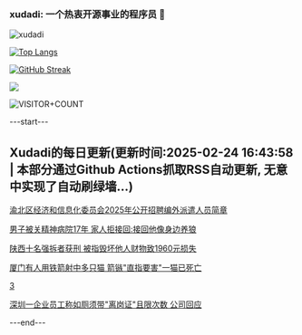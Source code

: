 ### xudadi: 一个热衷开源事业的程序员 👋

![xudadi](https://github-readme-stats-git-masterorgs-github-readme-stats-team.vercel.app/api?username=xudadi)

[![Top Langs](https://github-readme-stats.vercel.app/api/top-langs/?username=xudadi)](https://github.com/anuraghazra/github-readme-stats)

[![GitHub Streak](https://streak-stats.demolab.com?user=xudadi&locale=zh_Hans)](https://git.io/streak-stats)

![](https://raw.githubusercontent.com/xudadi/xudadi/main/assets/github-contribution-grid-snake.svg)

![VISITOR+COUNT](https://komarev.com/ghpvc/?username=xudadi&label=VISITOR+COUNT)


---start---

## Xudadi的每日更新(更新时间:2025-02-24 16:43:58 | 本部分通过Github Actions抓取RSS自动更新, 无意中实现了自动刷绿墙...)

[渝北区经济和信息化委员会2025年公开招聘编外派遣人员简章](https://www.gongkaoleida.com/article/2298024)

[男子被关精神病院17年 家人拒接回:接回他像身边养狼](https://m.163.com/news/article/JP5N1HJ8055040N3.html)

[陕西十名强拆者获刑 被指毁坏他人财物致1960元损失](https://m.163.com/news/article/JP55JEV40514R9P4.html)

[厦门有人用铁箭射中多只猫 箭镞"直指要害"一猫已死亡](https://m.163.com/news/article/JP5M5S2N05561G0D.html)

[3](https://m.163.com/touch/news/sub/domestic)

[深圳一企业员工称如厕须带"离岗证"且限次数 公司回应](https://m.163.com/news/article/JP41STC30514R9P4.html)

---end---
